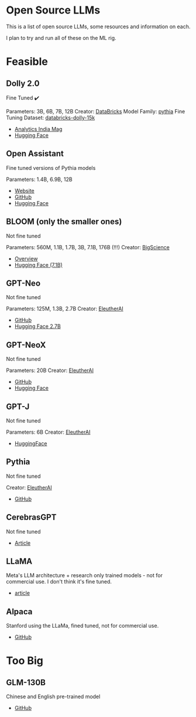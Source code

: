 # Open Source LLMs

This is a list of open source LLMs, some resources and information on each.

I plan to try and run all of these on the ML rig.

# Feasible

## Dolly 2.0

Fine Tuned ✔️

Parameters: 3B, 6B, 7B, 12B
Creator: [DataBricks](https://www.databricks.com/)
Model Family: [pythia](https://github.com/EleutherAI/pythia)
Fine Tuning Dataset: [databricks-dolly-15k](https://github.com/databrickslabs/dolly/tree/master/data)

* [Analytics India Mag](https://analyticsindiamag.com/databricks-dolly-2-0-is-a-game-changer-in-the-open-source-llms/)
* [Hugging Face](https://huggingface.co/databricks)

## Open Assistant

Fine tuned versions of Pythia models

Parameters: 1.4B, 6.9B, 12B

* [Website](https://open-assistant.io/)
* [GitHub](https://github.com/LAION-AI/Open-Assistant)
* [Hugging Face](https://huggingface.co/OpenAssistant)

## BLOOM (only the smaller ones)

Not fine tuned

Parameters: 560M, 1.1B, 1.7B, 3B, 7.1B, 176B (!!!)
Creator: [BigScience](https://bigscience.huggingface.co/)

* [Overview](https://huggingface.co/docs/transformers/model_doc/bloom)
* [Hugging Face (7.1B)](https://huggingface.co/bigscience/bloom-7b1/tree/main)


## GPT-Neo

Not fine tuned

Parameters: 125M, 1.3B, 2.7B
Creator: [EleutherAI](https://www.eleuther.ai/)

* [GitHub](https://github.com/EleutherAI/gpt-neo)
* [Hugging Face 2.7B](https://huggingface.co/EleutherAI/gpt-neo-2.7B)

## GPT-NeoX

Not fine tuned

Parameters: 20B
Creator: [EleutherAI](https://www.eleuther.ai/)

* [GitHub](https://github.com/EleutherAI/gpt-neox)
* [Hugging Face](https://huggingface.co/EleutherAI/gpt-neox-20b)

## GPT-J

Not fine tuned

Parameters: 6B
Creator: [EleutherAI](https://www.eleuther.ai/)

* [HuggingFace](https://huggingface.co/EleutherAI/gpt-j-6b)

## Pythia

Not fine tuned

Creator: [EleutherAI](https://www.eleuther.ai/)

* [GitHub](https://github.com/EleutherAI/pythia)


## CerebrasGPT

Not fine tuned

* [Article](https://www.cerebras.net/blog/cerebras-gpt-a-family-of-open-compute-efficient-large-language-models/)

## LLaMA

Meta's LLM architecture + research only trained models - not for commercial use. I don't think it's fine tuned.

* [article](https://ai.facebook.com/blog/large-language-model-llama-meta-ai/)

## Alpaca

Stanford using the LLaMa, fined tuned, not for commercial use.

* [GitHub](https://github.com/tatsu-lab/stanford_alpaca)

# Too Big

## GLM-130B

Chinese and English pre-trained model

* [GitHub](https://github.com/THUDM/GLM-130B)
